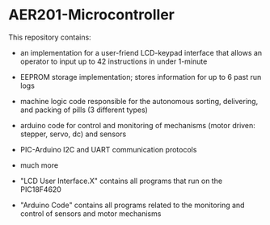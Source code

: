 # AER201-Microcontroller
This repository contains:
- an implementation for a user-friend LCD-keypad interface that allows an operator to input up to 42 instructions in under 1-minute
- EEPROM storage implementation; stores information for up to 6 past run logs
- machine logic code responsible for the autonomous sorting, delivering, and packing of pills (3 different types)
- arduino code for control and monitoring of mechanisms (motor driven: stepper, servo, dc) and sensors
- PIC-Arduino I2C and UART communication protocols
- much more

- "LCD User Interface.X" contains all programs that run on the PIC18F4620
- "Arduino Code" contains all programs related to the monitoring and control of sensors and motor mechanisms
